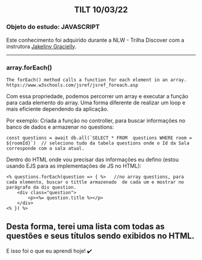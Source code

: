 <h2 style="text-align: center; font-weight: bold;">TILT 10/03/22</h2>

### Objeto do estudo: JAVASCRIPT

Este conhecimento foi adquirido durante a NLW - Trilha Discover com a instrutora [Jakeliny Gracielly](https://github.com/jakeliny). 

---

### array.forEach()

```
The forEach() method calls a function for each element in an array.
https://www.w3schools.com/jsref/jsref_foreach.asp
```
Com essa propriedade, podemos percorrer um array e executar a função para cada elemento do array.
Uma forma diferente de realizar um loop e mais eficiente dependendo da aplicação.

Por exemplo:
  Criada a função no controller, para buscar informações no banco de dados e armazenar no questions:
  
    const questions = await db.all(`SELECT * FROM  questions WHERE room = ${roomId}`)  // seleciono tudo da tabela questions onde o Id da Sala corresponde com a sala atual.
    
  Dentro do HTML onde vou precisar das informações eu defino (estou usando EJS para as implementações de JS no HTML):
    
    <% questions.forEach(question => { %>   //no array questions, para cada elemento, buscar o tittle armazenado  de cada um e mostrar no parágrafo da div question.                         
        <div class="question">
            <p><%= question.title %></p>
        </div>                               
    <% }) %>

  Desta forma, terei uma lista com todas as questões e seus títulos sendo exibidos no HTML.
---

E isso foi o que eu aprendi hoje! :heavy_check_mark:
